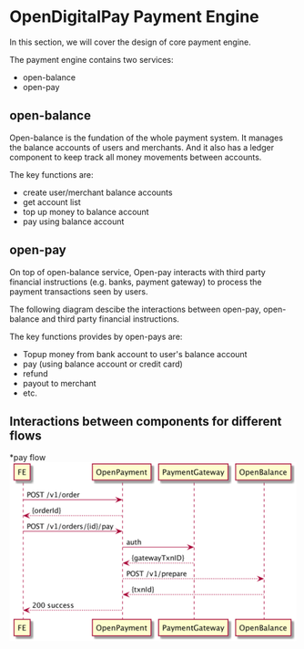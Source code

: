 # OpenDigitalPay Payment Engine

In this section, we will cover the design of core payment engine.

The payment engine contains two services:
* open-balance
* open-pay

## open-balance

Open-balance is the fundation of the whole payment system. It manages the balance accounts of users and merchants. And it also has a ledger component to keep track all money movements between accounts.

The key functions are:
* create user/merchant balance accounts
* get account list
* top up money to balance account
* pay using balance account

## open-pay

On top of open-balance service, Open-pay interacts with third party financial instructions (e.g. banks, payment gateway) to process the payment transactions seen by users. 

The following diagram descibe the interactions between open-pay, open-balance and third party financial instructions.

The key functions provides by open-pays are:
* Topup money from bank account to user's balance account
* pay (using balance account or credit card)
* refund
* payout to merchant
* etc.

## Interactions between components for different flows

*pay flow
![Pay](./img/pay.png)

